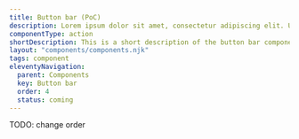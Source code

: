 ```yaml
---
title: Button bar (PoC)
description: Lorem ipsum dolor sit amet, consectetur adipiscing elit. Ut et massa mi. Aliquam in hendrerit urna.
componentType: action
shortDescription: This is a short description of the button bar component
layout: "components/components.njk"
tags: component
eleventyNavigation:
  parent: Components
  key: Button bar
  order: 4
  status: coming
---
```

TODO: change order